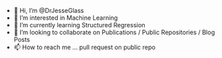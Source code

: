 - 👋 Hi, I’m @DrJesseGlass
- 👀 I’m interested in Machine Learning
- 🌱 I’m currently learning Structured Regression
- 💞️ I’m looking to collaborate on Publications / Public Repositories / Blog Posts
- 📫 How to reach me ... pull request on public repo

<!---
DrJesseGlass/DrJesseGlass is a ✨ special ✨ repository because its `README.md` (this file) appears on your GitHub profile.
You can click the Preview link to take a look at your changes.
--->
